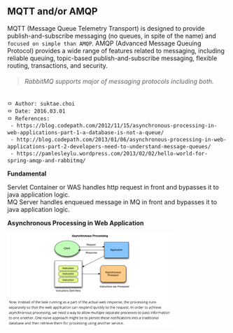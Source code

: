 ## MQTT and/or AMQP
MQTT (Message Queue Telemetry Transport) is designed to provide publish-and-subscribe messaging (no queues, in spite of the name) and `focused on simple than AMQP`. AMQP (Advanced Message Queuing Protocol) provides a wide range of features related to messaging, including reliable queuing, topic-based publish-and-subscribe messaging, flexible routing, transactions, and security.

>###### RabbitMQ supports major of messaging protocols including both.

```
ㅁ Author: suktae.choi
ㅁ Date: 2016.03.01
ㅁ References:
 - https://blog.codepath.com/2012/11/15/asynchronous-processing-in-web-applications-part-1-a-database-is-not-a-queue/
 - http://blog.codepath.com/2013/01/06/asynchronous-processing-in-web-applications-part-2-developers-need-to-understand-message-queues/
 - https://pamlesleylu.wordpress.com/2013/02/02/hello-world-for-spring-amqp-and-rabbitmq/
```

**Fundamental**

Servlet Container or WAS handles http request in front and bypasses it to java application logic.<br>
MQ Server handles enqueued message in MQ in front and bypasses it to java application logic.<br>

**Asynchronous Processing in Web Application**

<img src="https://github.com/agongi/study/blob/master/mqtt-amqp/images/Screen%20Shot%202016-03-01%20at%2014.33.01.png" width="75%">
